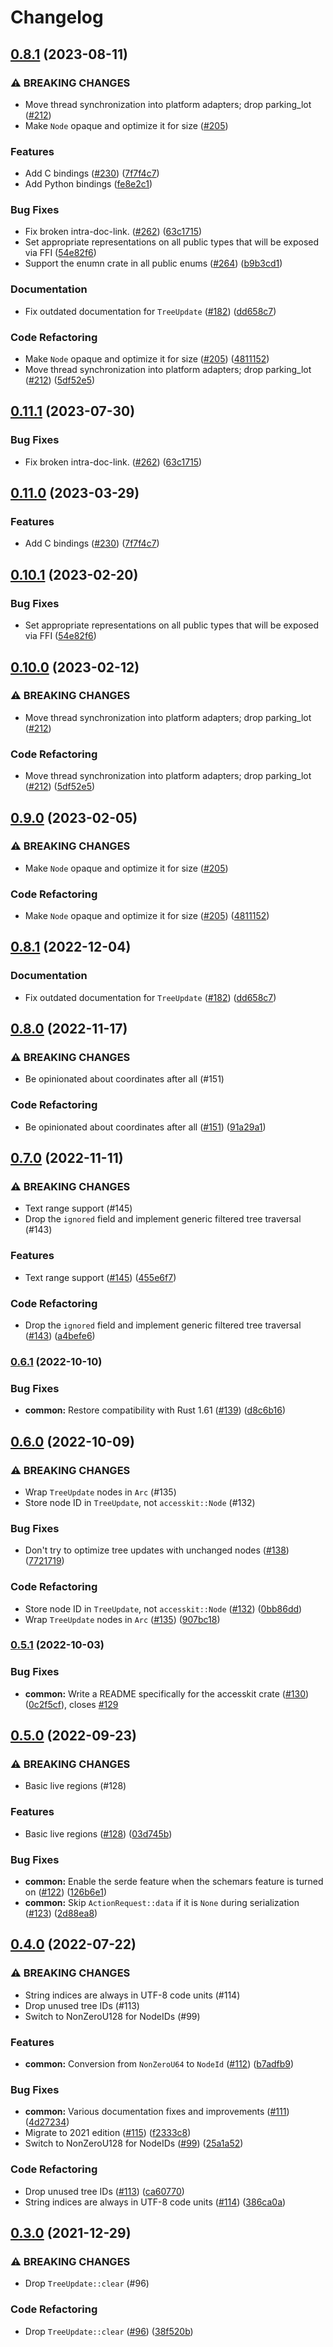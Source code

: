 # Changelog

## [0.8.1](https://github.com/DataTriny/accesskit/compare/accesskit-v0.11.1...accesskit-v0.8.1) (2023-08-11)


### ⚠ BREAKING CHANGES

* Move thread synchronization into platform adapters; drop parking_lot ([#212](https://github.com/DataTriny/accesskit/issues/212))
* Make `Node` opaque and optimize it for size ([#205](https://github.com/DataTriny/accesskit/issues/205))

### Features

* Add C bindings ([#230](https://github.com/DataTriny/accesskit/issues/230)) ([7f7f4c7](https://github.com/DataTriny/accesskit/commit/7f7f4c755890ab8210a5a8bf8e237ba6a51dd205))
* Add Python bindings ([fe8e2c1](https://github.com/DataTriny/accesskit/commit/fe8e2c1e3d98515b20a348a9801c5ff19b1dd86d))


### Bug Fixes

* Fix broken intra-doc-link. ([#262](https://github.com/DataTriny/accesskit/issues/262)) ([63c1715](https://github.com/DataTriny/accesskit/commit/63c17152d1eb8ae6ff19c2bc4a6756372bc490c2))
* Set appropriate representations on all public types that will be exposed via FFI ([54e82f6](https://github.com/DataTriny/accesskit/commit/54e82f673f5c7b46d9077fe5f946305800862bf0))
* Support the enumn crate in all public enums ([#264](https://github.com/DataTriny/accesskit/issues/264)) ([b9b3cd1](https://github.com/DataTriny/accesskit/commit/b9b3cd18fccdd6526fb4f58c13eb91599452a3d6))


### Documentation

* Fix outdated documentation for `TreeUpdate` ([#182](https://github.com/DataTriny/accesskit/issues/182)) ([dd658c7](https://github.com/DataTriny/accesskit/commit/dd658c70df55b2234a0346220362b0b9a40bb41d))


### Code Refactoring

* Make `Node` opaque and optimize it for size ([#205](https://github.com/DataTriny/accesskit/issues/205)) ([4811152](https://github.com/DataTriny/accesskit/commit/48111521439b76c1a8687418a4b20f9b705eac6d))
* Move thread synchronization into platform adapters; drop parking_lot ([#212](https://github.com/DataTriny/accesskit/issues/212)) ([5df52e5](https://github.com/DataTriny/accesskit/commit/5df52e5545faddf6a51905409013c2f5be23981e))

## [0.11.1](https://github.com/AccessKit/accesskit/compare/accesskit-v0.11.0...accesskit-v0.11.1) (2023-07-30)


### Bug Fixes

* Fix broken intra-doc-link. ([#262](https://github.com/AccessKit/accesskit/issues/262)) ([63c1715](https://github.com/AccessKit/accesskit/commit/63c17152d1eb8ae6ff19c2bc4a6756372bc490c2))

## [0.11.0](https://github.com/AccessKit/accesskit/compare/accesskit-v0.10.1...accesskit-v0.11.0) (2023-03-29)


### Features

* Add C bindings ([#230](https://github.com/AccessKit/accesskit/issues/230)) ([7f7f4c7](https://github.com/AccessKit/accesskit/commit/7f7f4c755890ab8210a5a8bf8e237ba6a51dd205))

## [0.10.1](https://github.com/AccessKit/accesskit/compare/accesskit-v0.10.0...accesskit-v0.10.1) (2023-02-20)


### Bug Fixes

* Set appropriate representations on all public types that will be exposed via FFI ([54e82f6](https://github.com/AccessKit/accesskit/commit/54e82f673f5c7b46d9077fe5f946305800862bf0))

## [0.10.0](https://github.com/AccessKit/accesskit/compare/accesskit-v0.9.0...accesskit-v0.10.0) (2023-02-12)


### ⚠ BREAKING CHANGES

* Move thread synchronization into platform adapters; drop parking_lot ([#212](https://github.com/AccessKit/accesskit/issues/212))

### Code Refactoring

* Move thread synchronization into platform adapters; drop parking_lot ([#212](https://github.com/AccessKit/accesskit/issues/212)) ([5df52e5](https://github.com/AccessKit/accesskit/commit/5df52e5545faddf6a51905409013c2f5be23981e))

## [0.9.0](https://github.com/AccessKit/accesskit/compare/accesskit-v0.8.1...accesskit-v0.9.0) (2023-02-05)


### ⚠ BREAKING CHANGES

* Make `Node` opaque and optimize it for size ([#205](https://github.com/AccessKit/accesskit/issues/205))

### Code Refactoring

* Make `Node` opaque and optimize it for size ([#205](https://github.com/AccessKit/accesskit/issues/205)) ([4811152](https://github.com/AccessKit/accesskit/commit/48111521439b76c1a8687418a4b20f9b705eac6d))

## [0.8.1](https://github.com/AccessKit/accesskit/compare/accesskit-v0.8.0...accesskit-v0.8.1) (2022-12-04)


### Documentation

* Fix outdated documentation for `TreeUpdate` ([#182](https://github.com/AccessKit/accesskit/issues/182)) ([dd658c7](https://github.com/AccessKit/accesskit/commit/dd658c70df55b2234a0346220362b0b9a40bb41d))

## [0.8.0](https://www.github.com/AccessKit/accesskit/compare/accesskit-v0.7.0...accesskit-v0.8.0) (2022-11-17)


### ⚠ BREAKING CHANGES

* Be opinionated about coordinates after all (#151)

### Code Refactoring

* Be opinionated about coordinates after all ([#151](https://www.github.com/AccessKit/accesskit/issues/151)) ([91a29a1](https://www.github.com/AccessKit/accesskit/commit/91a29a1bf99bca39e9a00a744025533924e45190))

## [0.7.0](https://www.github.com/AccessKit/accesskit/compare/accesskit-v0.6.1...accesskit-v0.7.0) (2022-11-11)


### ⚠ BREAKING CHANGES

* Text range support (#145)
* Drop the `ignored` field and implement generic filtered tree traversal (#143)

### Features

* Text range support ([#145](https://www.github.com/AccessKit/accesskit/issues/145)) ([455e6f7](https://www.github.com/AccessKit/accesskit/commit/455e6f73bc058644d299c06eeeda9cc4cbe8844f))


### Code Refactoring

* Drop the `ignored` field and implement generic filtered tree traversal ([#143](https://www.github.com/AccessKit/accesskit/issues/143)) ([a4befe6](https://www.github.com/AccessKit/accesskit/commit/a4befe6e8a5afbe4a52dfd09eb87fdf2078d6c1d))

### [0.6.1](https://www.github.com/AccessKit/accesskit/compare/accesskit-v0.6.0...accesskit-v0.6.1) (2022-10-10)


### Bug Fixes

* **common:** Restore compatibility with Rust 1.61 ([#139](https://www.github.com/AccessKit/accesskit/issues/139)) ([d8c6b16](https://www.github.com/AccessKit/accesskit/commit/d8c6b166c83796bfd6d748df60136029a9ec81d2))

## [0.6.0](https://www.github.com/AccessKit/accesskit/compare/accesskit-v0.5.1...accesskit-v0.6.0) (2022-10-09)


### ⚠ BREAKING CHANGES

* Wrap `TreeUpdate` nodes in `Arc` (#135)
* Store node ID in `TreeUpdate`, not `accesskit::Node` (#132)

### Bug Fixes

* Don't try to optimize tree updates with unchanged nodes ([#138](https://www.github.com/AccessKit/accesskit/issues/138)) ([7721719](https://www.github.com/AccessKit/accesskit/commit/7721719fb0ab90bf41cc30dd0469c7de90228fe9))


### Code Refactoring

* Store node ID in `TreeUpdate`, not `accesskit::Node` ([#132](https://www.github.com/AccessKit/accesskit/issues/132)) ([0bb86dd](https://www.github.com/AccessKit/accesskit/commit/0bb86ddb298cb5a253a91f07be0bad8b84b2fda3))
* Wrap `TreeUpdate` nodes in `Arc` ([#135](https://www.github.com/AccessKit/accesskit/issues/135)) ([907bc18](https://www.github.com/AccessKit/accesskit/commit/907bc1820b80d95833b6c5c3acaa2a8a4e93a6c2))

### [0.5.1](https://www.github.com/AccessKit/accesskit/compare/accesskit-v0.5.0...accesskit-v0.5.1) (2022-10-03)


### Bug Fixes

* **common:** Write a README specifically for the accesskit crate ([#130](https://www.github.com/AccessKit/accesskit/issues/130)) ([0c2f5cf](https://www.github.com/AccessKit/accesskit/commit/0c2f5cf71bdacf3142bff77defea36eeb2b4e1e9)), closes [#129](https://www.github.com/AccessKit/accesskit/issues/129)

## [0.5.0](https://www.github.com/AccessKit/accesskit/compare/accesskit-v0.4.0...accesskit-v0.5.0) (2022-09-23)


### ⚠ BREAKING CHANGES

* Basic live regions (#128)

### Features

* Basic live regions ([#128](https://www.github.com/AccessKit/accesskit/issues/128)) ([03d745b](https://www.github.com/AccessKit/accesskit/commit/03d745b891147175bde2693cc10b96a2f6e31f39))


### Bug Fixes

* **common:** Enable the serde feature when the schemars feature is turned on ([#122](https://www.github.com/AccessKit/accesskit/issues/122)) ([126b6e1](https://www.github.com/AccessKit/accesskit/commit/126b6e13294bee2b4c905a78147b49d763a61d05))
* **common:** Skip `ActionRequest::data` if it is `None` during serialization ([#123](https://www.github.com/AccessKit/accesskit/issues/123)) ([2d88ea8](https://www.github.com/AccessKit/accesskit/commit/2d88ea8518c99692beacfb955ef0bd4f388a4908))

## [0.4.0](https://www.github.com/AccessKit/accesskit/compare/accesskit-v0.3.0...accesskit-v0.4.0) (2022-07-22)


### ⚠ BREAKING CHANGES

* String indices are always in UTF-8 code units (#114)
* Drop unused tree IDs (#113)
* Switch to NonZeroU128 for NodeIDs (#99)

### Features

* **common:** Conversion from `NonZeroU64` to `NodeId` ([#112](https://www.github.com/AccessKit/accesskit/issues/112)) ([b7adfb9](https://www.github.com/AccessKit/accesskit/commit/b7adfb906cb09107be71a148b5199ba87df2a6b3))


### Bug Fixes

* **common:** Various documentation fixes and improvements ([#111](https://www.github.com/AccessKit/accesskit/issues/111)) ([4d27234](https://www.github.com/AccessKit/accesskit/commit/4d27234195e96de65bf55869877405cb5e45f6fc))
* Migrate to 2021 edition ([#115](https://www.github.com/AccessKit/accesskit/issues/115)) ([f2333c8](https://www.github.com/AccessKit/accesskit/commit/f2333c8ce17d46aab6fc190338ab4cfcf8569f9e))
* Switch to NonZeroU128 for NodeIDs ([#99](https://www.github.com/AccessKit/accesskit/issues/99)) ([25a1a52](https://www.github.com/AccessKit/accesskit/commit/25a1a52c4562b163bfcc8c625a233c00a41aacf2))


### Code Refactoring

* Drop unused tree IDs ([#113](https://www.github.com/AccessKit/accesskit/issues/113)) ([ca60770](https://www.github.com/AccessKit/accesskit/commit/ca607702cee13c93fe538d2faec88e474261f7ab))
* String indices are always in UTF-8 code units ([#114](https://www.github.com/AccessKit/accesskit/issues/114)) ([386ca0a](https://www.github.com/AccessKit/accesskit/commit/386ca0a89c42fd201843f617b2fd6b6d1de77f59))

## [0.3.0](https://www.github.com/AccessKit/accesskit/compare/accesskit-v0.2.0...accesskit-v0.3.0) (2021-12-29)


### ⚠ BREAKING CHANGES

* Drop `TreeUpdate::clear` (#96)

### Code Refactoring

* Drop `TreeUpdate::clear` ([#96](https://www.github.com/AccessKit/accesskit/issues/96)) ([38f520b](https://www.github.com/AccessKit/accesskit/commit/38f520b960c6db7b3927b369aee206ee6bc5e8aa))
